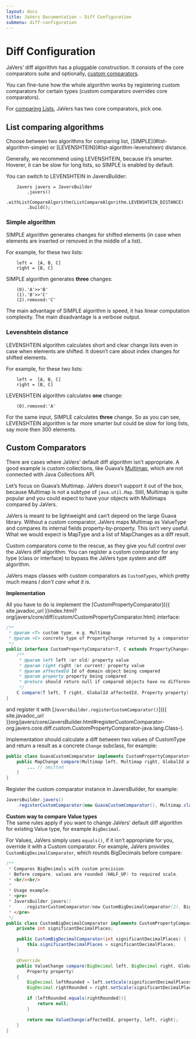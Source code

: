 ```yaml
---
layout: docs
title: JaVers Documentation — Diff Configuration
submenu: diff-configuration
---
```


# Diff Configuration

JaVers’ diff algorithm has a pluggable construction.
It consists of the core comparators suite and optionally, [custom comparators](#custom-comparators).

You can fine-tune how the whole algorithm works by registering custom comparators
for certain types (custom comparators overrides core comparators).

For [comparing Lists](#list-algorithms), JaVers has two core comparators, pick one.


<h2 id="list-algorithms">List comparing algorithms</h2>
Choose between two algorithms for comparing list,
[SIMPLE](#list-algorithm-simple) or [LEVENSHTEIN](#list-algorithm-levenshtein) distance.

Generally, we recommend using LEVENSHTEIN, because it’s smarter.
Hoverer, it can be slow for long lists, so SIMPLE is enabled by default.

You can switch to LEVENSHTEIN in JaversBuilder:

```
    Javers javers = JaversBuilder
        .javers()
        .withListCompareAlgorithm(ListCompareAlgorithm.LEVENSHTEIN_DISTANCE)
        .build();
```

<h3 id="list-algorithm-simple">Simple algorithm</h3>

SIMPLE algorithm generates changes for shifted elements
(in case when elements are inserted or removed in the middle of a list).

For example, for these two lists:

```
    left =  [A, B, C]
    right = [B, C]
```

SIMPLE algorithm generates **three** changes:

```
    (0).'A'>>'B'
    (1).'B'>>'C'
    (2).removed:'C'
```

The main advantage of SIMPLE algorithm is speed, it has linear computation complexity.
The main disadvantage is a verbose output.

<h3 id="list-algorithm-levenshtein">Levenshtein distance</h3>

LEVENSHTEIN algorithm calculates short and clear change lists even
in case when elements are shifted.
It doesn’t care about index changes for shifted elements.

For example, for these two lists:

```
    left =  [A, B, C]
    right = [B, C]
```

LEVENSHTEIN algorithm calculates **one** change:

```
    (0).removed:'A'
```

For the same input, SIMPLE calculates **three** change.
So as you can see, LEVENSHTEIN algorithm is far more smarter but could be slow for long lists,
say more then 300 elements.

<h2 id="custom-comparators">Custom Comparators</h2>

There are cases where JaVers’ default diff algorithm isn’t appropriate.
A good example is custom collections, like Guava’s [Multimap](http://docs.guava-libraries.googlecode.com/git/javadoc/com/google/common/collect/Multimap.html),
which are not connected with Java Collections API.

Let’s focus on Guava’s Multimap.
JaVers doesn’t support it out of the box, because Multimap is not a subtype of `java.util.Map`.
Still, Multimap is quite popular and you could expect to
have your objects with Multimaps compared by JaVers.

JaVers is meant to be lightweight and can’t depend on the large Guava library.
Without a custom comparator, JaVers maps Multimap as ValueType and compares its internal fields property-by-property.
This isn’t very useful. What we would expect is MapType and a list of MapChanges as a diff result.

Custom comparators come to the rescue, as they give you full control over the JaVers diff algorithm.
You can register a custom comparator for any type (class or interface)
to bypass the JaVers type system and diff algorithm.

JaVers maps classes with custom comparators as `CustomTypes`, which pretty much means
*I don’t care what it is*.

**Implementation**<br/>

All you have to do is implement the
[CustomPropertyComparator]({{ site.javadoc_url }}index.html?org/javers/core/diff/custom/CustomPropertyComparator.html)
interface:

 ```java
 /**
  * @param <T> custom type, e.g. Multimap
  * @param <C> concrete type of PropertyChange returned by a comparator
  */
 public interface CustomPropertyComparator<T, C extends PropertyChange> {
     /**
      * @param left left (or old) property value
      * @param right right (or current) property value
      * @param affectedId Id of domain object being compared
      * @param property property being compared
      * @return should return null if compared objects have no differences
      */
     C compare(T left, T right, GlobalId affectedId, Property property);
 }
 ```

and register it with
 [`JaversBuilder.registerCustomComparator()`]({{ site.javadoc_url }}org/javers/core/JaversBuilder.html#registerCustomComparator-org.javers.core.diff.custom.CustomPropertyComparator-java.lang.Class-).

Implementation should calculate a diff between two values of CustomType
and return a result as a concrete `Change` subclass, for example:

```java
public class GuavaCustomComparator implements CustomPropertyComparator<Multimap, MapChange> {
    public MapChange compare(Multimap left, Multimap right, GlobalId affectedId, Property property) {
        ... // omitted
    }
}
```

Register the custom comparator instance in JaversBuilder, for example:

```java
JaversBuilder.javers()
    .registerCustomComparator(new GuavaCustomComparator(), Multimap.class).build()
```

**Custom way to compare Value types**<br/>
The same rules apply if you want to change JaVers’ default diff algorithm
for existing Value type, for example `BigDecimal`.

For Values, JaVers simply uses `equals()`, if it isn’t appropriate for you,
override it with a Custom comparator.
For example, JaVers provides `CustomBigDecimalComparator`, which rounds BigDecimals before compare:

```java
/**
 * Compares BigDecimals with custom precision.
 * Before compare, values are rounded (HALF_UP) to required scale.
 * <br/><br/>
 *
 * Usage example:
 * <pre>
 * JaversBuilder.javers()
 *     .registerCustomComparator(new CustomBigDecimalComparator(2), BigDecimal).build();
 * </pre>
 */
public class CustomBigDecimalComparator implements CustomPropertyComparator<BigDecimal, ValueChange>{
    private int significantDecimalPlaces;

    public CustomBigDecimalComparator(int significantDecimalPlaces) {
        this.significantDecimalPlaces = significantDecimalPlaces;
    }

    @Override
    public ValueChange compare(BigDecimal left, BigDecimal right, GlobalId affectedId,
        Property property)
    {
        BigDecimal leftRounded = left.setScale(significantDecimalPlaces, ROUND_HALF_UP);
        BigDecimal rightRounded = right.setScale(significantDecimalPlaces, ROUND_HALF_UP);

        if (leftRounded.equals(rightRounded)){
            return null;
        }

        return new ValueChange(affectedId, property, left, right);
    }
}
```








